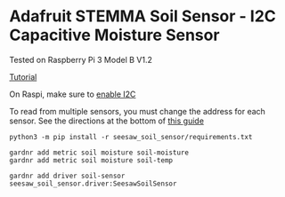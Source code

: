 # Adafruit STEMMA Soil Sensor - I2C Capacitive Moisture Sensor

Tested on Raspberry Pi 3 Model B V1.2

[Tutorial](https://learn.adafruit.com/adafruit-stemma-soil-sensor-i2c-capacitive-moisture-sensor/python-circuitpython-test)

On Raspi, make sure to [enable I2C](https://learn.adafruit.com/adafruits-raspberry-pi-lesson-4-gpio-setup/configuring-i2c)

To read from multiple sensors, you must change the address for each sensor. See the directions at the bottom of [this guide](https://learn.adafruit.com/adafruit-stemma-soil-sensor-i2c-capacitive-moisture-sensor/pinouts)

```
python3 -m pip install -r seesaw_soil_sensor/requirements.txt

gardnr add metric soil moisture soil-moisture
gardnr add metric soil moisture soil-temp

gardnr add driver soil-sensor seesaw_soil_sensor.driver:SeesawSoilSensor
```
